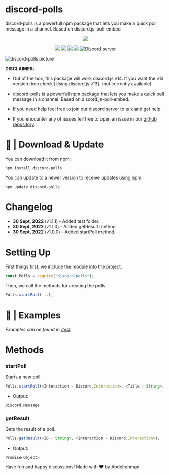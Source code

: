 # discord-polls

discord-polls is a powerfull npm package that lets you make a quick poll message in a channel. Based on discord.js-poll-embed

<p align="center"><a href="https://nodei.co/npm/discord-polls/"><img src="https://nodei.co/npm/discord-polls.png"></a></p>
<p align="center"><img src="https://img.shields.io/npm/v/discord-polls"> <img src="https://img.shields.io/github/repo-size/Abdelrahman-Mohammad/discord-polls"> <img src="https://img.shields.io/npm/l/discord-polls"> <img src="https://img.shields.io/github/contributors/Abdelrahman-Mohammad/discord-polls"> <a href="https://discord.gg/rk7cVyk"><img src="https://discordapp.com/api/guilds/753938142246994031/widget.png" alt="Discord server"/></a></p>

![discord-polls picture](https://i.ibb.co/b7RXWBF/discord-polls-demo-final.png)

**DISCLAIMER:**

- Out of the box, this package will work discord.js v14. If you want the v13 version then check [Using discord.js v13]. (not currently available)

- discord-polls is a powerfull npm package that lets you make a quick poll message in a channel. Based on discord.js-poll-embed.
- If you need help feel free to join our <a href="https://discord.gg/hnzXhDh">discord server</a> to talk and get help.
- If you encounter any of issues fell free to open an issue in our <a href="https://github.com/Abdelrahman-Mohammad/discord-polls/issues">github repository</a>.

# 📁 | Download & Update

You can download it from npm:

```cli
npm install discord-polls
```

You can update to a newer version to receive updates using npm.

```cli
npm update discord-polls
```

# Changelog

- **30 Sept, 2022** (v1.1.1) - Added test folder.
- **30 Sept, 2022** (v1.1.0) - Added getResult method.
- **30 Sept, 2022** (v1.0.0) - Added startPoll method.

# Setting Up

First things first, we include the module into the project.

```js
const Polls = require("discord-polls");
```

Then, we call the methods for creating the polls.

```js
Polls.startPoll(...);
```

# 📝 | Examples

_Examples can be found in [/test](https://github.com/Abdelrahman-Mohammad/discord-polls/tree/main/test#discord-polls)_

# Methods

### **startPoll**

Starts a new poll.

```js
Polls.startPoll(<Interaction - Discord.Interaction>, <Title - String>, <Choices - Array>, <Duration - Number>, <EmbedColor - String>, <EmojiList - Array>, <ForceEndPollEmoji - String>);
```

- Output:

```
Discord.Message
```

### **getResult**

Gets the result of a poll.

```js
Polls.getResult(<ID - String>, <Interaction - Discord.Interaction>);
```

- Output:

```
Promise<Object>
```

Have fun and happy discussions! Made with ❤ by Abdelrahman.
